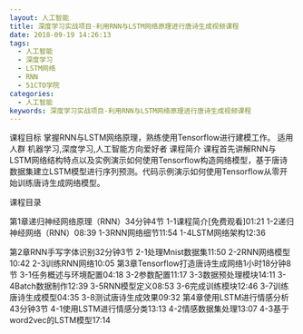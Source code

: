 ```yaml
---
layout: 人工智能
title: 深度学习实战项目-利用RNN与LSTM网络原理进行唐诗生成视频课程
date: 2018-09-19 14:26:13
tags:
  - 人工智能
  - 深度学习
  - LSTM网络
  - RNN
  - 51CTO学院
categories:
  - 人工智能
keywords: 深度学习实战项目-利用RNN与LSTM网络原理进行唐诗生成视频课程
---
```

课程目标
掌握RNN与LSTM网络原理，熟练使用Tensorflow进行建模工作。
适用人群
机器学习,深度学习,人工智能方向爱好者
课程简介
课程首先讲解RNN与LSTM网络结构特点以及实例演示如何使用Tensorflow构造网络模型，基于唐诗数据集建立LSTM模型进行序列预测。代码示例演示如何使用Tensorflow从零开始训练唐诗生成网络模型。

课程目录

第1章递归神经网络原理（RNN）34分钟4节
1-1课程简介[免费观看]01:21
1-2递归神经网络（RNN）08:39
1-3RNN网络细节11:54
1-4LSTM网络架构12:36
<!-- more -->
第2章RNN手写字体识别32分钟3节
2-1处理Mnist数据集11:50
2-2RNN网络模型10:42
2-3训练RNN网络10:05
第3章Tensorflow打造唐诗生成网络1小时18分钟8节
3-1任务概述与环境配置04:18
3-2参数配置11:17
3-3数据预处理模块14:11
3-4Batch数据制作12:39
3-5RNN模型定义08:53
3-6完成训练模块12:46
3-7训练唐诗生成模型04:35
3-8测试唐诗生成效果09:32
第4章使用LSTM进行情感分析43分钟3节
4-1使用LSTM进行情感分类13:13
4-2情感数据集处理13:07
4-3基于word2vec的LSTM模型17:14
<div id="jspay" sid="acJcfdU5006" style="display:none">acJcfdU5006</div>
<script type="text/javascript" src="https://www.fageka.com/j.js"></script>
<script type="text/javascript" src="https://www.fageka.com/f.js" charset="utf-8"></script>
